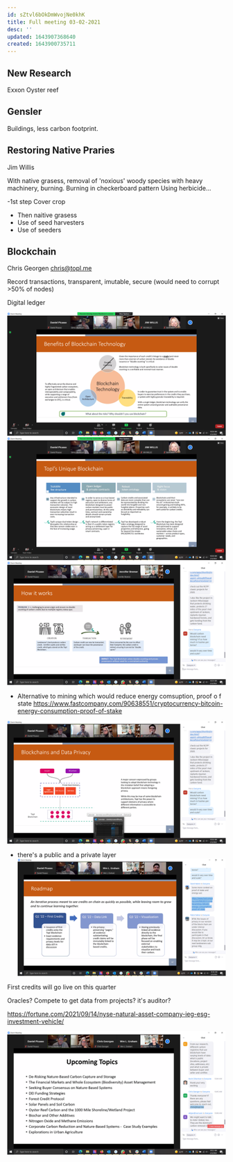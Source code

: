 ```yaml
---
id: sZtvl6bOkDmWvojNe0khK
title: Full meeting 03-02-2021
desc: ''
updated: 1643907368640
created: 1643900735711
---
```

## New Research

Exxon
Oyster reef

## Gensler
Buildings, less carbon footprint.

## Restoring Native Praries
Jim Willis

With native grasess, removal of 'noxious' woody species with heavy machinery, burning.
Burning in checkerboard pattern
Using herbicide...

-1st step Cover crop
- Then naitive grasess
- Use of seed harvesters
- Use of seeders

## Blockchain
Chris Georgen
chris@topl.me


Record transactions, transparent, imutable, secure (would need to corrupt >50% of nodes)

Digital ledger

![](/assets/images/2022-02-03-10-30-13.png)
![](/assets/images/2022-02-03-10-30-41.png)
![](/assets/images/2022-02-03-10-34-52.png)

- Alternative to mining which would reduce energy comsuption, proof o f state
https://www.fastcompany.com/90638551/cryptocurrency-bitcoin-energy-consumption-proof-of-stake


![](/assets/images/2022-02-03-10-36-50.png)

- there's a public and a private layer
![](/assets/images/2022-02-03-10-38-40.png)

First credits will go live on this quarter

Oracles? Compete to get data from projects? it's auditor?

https://fortune.com/2021/09/14/nyse-natural-asset-company-ieg-esg-investment-vehicle/

![](/assets/images/2022-02-03-10-52-46.png)